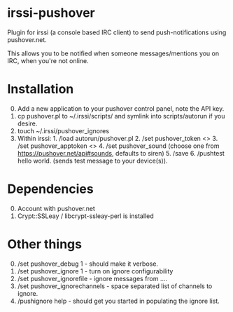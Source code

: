 irssi-pushover
==============

Plugin for irssi (a console based IRC client) to send push-notifications using pushover.net.

This allows you to be notified when someone messages/mentions you on IRC, 
when you're not online.


# Installation

  0. Add a new application to your pushover control panel, note the API key.
  1. cp pushover.pl to ~/.irssi/scripts/ and symlink into scripts/autorun if you desire.
  2. touch ~/.irssi/pushover_ignores
  2. Within irssi: 
    1. /load autorun/pushover.pl
    2. /set pushover_token <<your pushover User Key>>
    3. /set pushover_apptoken <<your pushover app token>>
    4. /set pushover_sound (choose one from https://pushover.net/api#sounds, defaults to siren)
    5. /save
    6. /pushtest hello world. (sends test message to your device(s)).


# Dependencies

  0. Account with pushover.net
  1. Crypt::SSLeay / libcrypt-ssleay-perl is installed 

# Other things 

  0. /set pushover_debug 1 - should make it verbose.
  1. /set pushover_ignore 1 - turn on ignore configurability
  2. /set pushover_ignorefile - ignore messages from ....
  3. /set pushover_ignorechannels - space separated list of channels to ignore.
  4. /pushignore help - should get you started in populating the ignore list.
